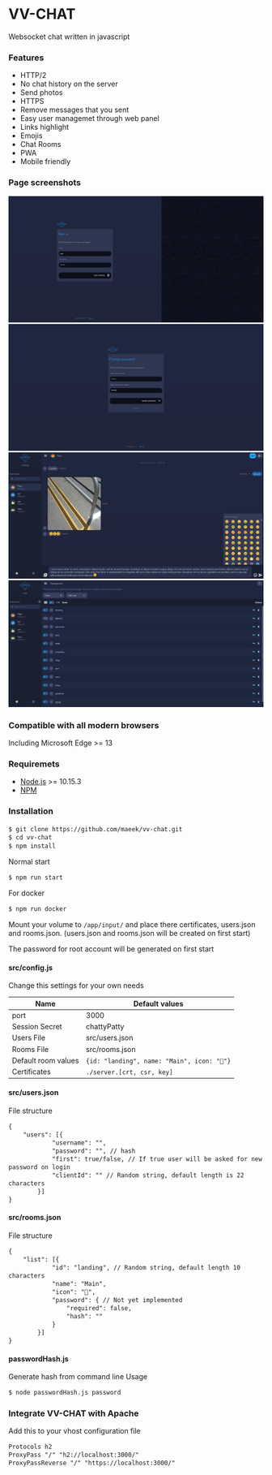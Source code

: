 # VV-CHAT
Websocket chat written in javascript

### Features

  - HTTP/2
  - No chat history on the server
  - Send photos
  - HTTPS
  - Remove messages that you sent
  - Easy user managemet through web panel
  - Links highlight
  - Emojis
  - Chat Rooms
  - PWA
  - Mobile friendly

### Page screenshots
![Login page](https://raw.githubusercontent.com/maeek/vv-chat/master/src/static/static/vv-login.png)
![First login page](https://raw.githubusercontent.com/maeek/vv-chat/master/src/static/static/vv-setup.png)
![Chat page](https://raw.githubusercontent.com/maeek/vv-chat/master/src/static/static/vv-chat.png)
![Management page](https://raw.githubusercontent.com/maeek/vv-chat/master/src/static/static/vv-manage.png)


### Compatible with all modern browsers
Including Microsoft Edge >= 13

### Requiremets

  - [Node.js](https://nodejs.org/) >= 10.15.3
  - [NPM](https://www.npmjs.com/get-npm)

### Installation

```sh
$ git clone https://github.com/maeek/vv-chat.git
$ cd vv-chat
$ npm install
```
Normal start
```sh
$ npm run start
```

For docker
```sh
$ npm run docker
```
Mount your volume to ```/app/input/``` and place there certificates, users.json and rooms.json. (users.json and rooms.json will be created on first start)

The password for root account will be generated on first start


#### src/config.js
Change this settings for your own needs

| Name | Default values |
| ------ | ------ |
| port | 3000 |
| Session Secret | chattyPatty |
| Users File | src/users.json |
| Rooms File | src/rooms.json |
| Default room values | ```{id: "landing", name: "Main", icon: "👾"}``` |
| Certificates | ```./server.[crt, csr, key]``` |

#### src/users.json
File structure
```
{
    "users": [{
            "username": "",
            "password": "", // hash
            "first": true/false, // If true user will be asked for new password on login
            "clientId": "" // Random string, default length is 22 characters
        }]
}
```

#### src/rooms.json
File structure
```
{
    "list": [{
            "id": "landing", // Random string, default length 10 characters
            "name": "Main",
            "icon": "👾",
            "password": { // Not yet implemented
                "required": false,
                "hash": ""
            }
        }]
}
```

#### passwordHash.js
Generate hash from command line
Usage
```sh
$ node passwordHash.js password
```

### Integrate VV-CHAT with Apache

Add this to your vhost configuration file
```
Protocols h2
ProxyPass "/" "h2://localhost:3000/"
ProxyPassReverse "/" "https://localhost:3000/"
```
